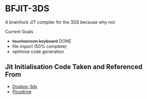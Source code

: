 # BFJIT-3DS
A brainfuck JIT compiler for the 3DS because why not

Current Goals
- ~~touchscreen keyboard~~ DONE
- file import (50% complete)
- optimise code generation

## Jit Initialisation Code Taken and Referenced From
- [Dosbox-3ds](https://github.com/MrHuu/dosbox-3ds) 
- [Picodrive](https://github.com/notaz/picodrive/tree/master)